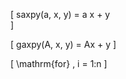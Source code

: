
\[
saxpy(a, x, y) = a x + y  
  \]

\[
gaxpy(A, x, y) = Ax + y
  \]

\[
  \mathrm{for} \, i = 1:n
  \]

